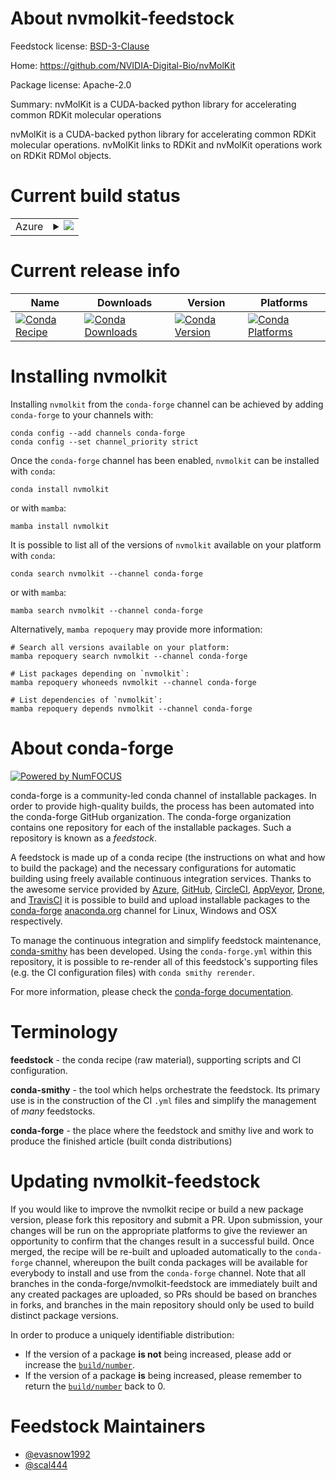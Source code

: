 About nvmolkit-feedstock
========================

Feedstock license: [BSD-3-Clause](https://github.com/conda-forge/nvmolkit-feedstock/blob/main/LICENSE.txt)

Home: https://github.com/NVIDIA-Digital-Bio/nvMolKit

Package license: Apache-2.0

Summary: nvMolKit is a CUDA-backed python library for accelerating common RDKit molecular operations

nvMolKit is a CUDA-backed python library for accelerating common RDKit molecular operations.
nvMolKit links to RDKit and nvMolKit operations work on RDKit RDMol objects.

Current build status
====================


<table>
    
  <tr>
    <td>Azure</td>
    <td>
      <details>
        <summary>
          <a href="https://dev.azure.com/conda-forge/feedstock-builds/_build/latest?definitionId=26722&branchName=main">
            <img src="https://dev.azure.com/conda-forge/feedstock-builds/_apis/build/status/nvmolkit-feedstock?branchName=main">
          </a>
        </summary>
        <table>
          <thead><tr><th>Variant</th><th>Status</th></tr></thead>
          <tbody><tr>
              <td>linux_64_cuda_compiler_version12.9librdkit_dev2024.9.6python3.10.____cpython</td>
              <td>
                <a href="https://dev.azure.com/conda-forge/feedstock-builds/_build/latest?definitionId=26722&branchName=main">
                  <img src="https://dev.azure.com/conda-forge/feedstock-builds/_apis/build/status/nvmolkit-feedstock?branchName=main&jobName=linux&configuration=linux%20linux_64_cuda_compiler_version12.9librdkit_dev2024.9.6python3.10.____cpython" alt="variant">
                </a>
              </td>
            </tr><tr>
              <td>linux_64_cuda_compiler_version12.9librdkit_dev2024.9.6python3.11.____cpython</td>
              <td>
                <a href="https://dev.azure.com/conda-forge/feedstock-builds/_build/latest?definitionId=26722&branchName=main">
                  <img src="https://dev.azure.com/conda-forge/feedstock-builds/_apis/build/status/nvmolkit-feedstock?branchName=main&jobName=linux&configuration=linux%20linux_64_cuda_compiler_version12.9librdkit_dev2024.9.6python3.11.____cpython" alt="variant">
                </a>
              </td>
            </tr><tr>
              <td>linux_64_cuda_compiler_version12.9librdkit_dev2024.9.6python3.12.____cpython</td>
              <td>
                <a href="https://dev.azure.com/conda-forge/feedstock-builds/_build/latest?definitionId=26722&branchName=main">
                  <img src="https://dev.azure.com/conda-forge/feedstock-builds/_apis/build/status/nvmolkit-feedstock?branchName=main&jobName=linux&configuration=linux%20linux_64_cuda_compiler_version12.9librdkit_dev2024.9.6python3.12.____cpython" alt="variant">
                </a>
              </td>
            </tr><tr>
              <td>linux_64_cuda_compiler_version12.9librdkit_dev2024.9.6python3.13.____cp313</td>
              <td>
                <a href="https://dev.azure.com/conda-forge/feedstock-builds/_build/latest?definitionId=26722&branchName=main">
                  <img src="https://dev.azure.com/conda-forge/feedstock-builds/_apis/build/status/nvmolkit-feedstock?branchName=main&jobName=linux&configuration=linux%20linux_64_cuda_compiler_version12.9librdkit_dev2024.9.6python3.13.____cp313" alt="variant">
                </a>
              </td>
            </tr><tr>
              <td>linux_64_cuda_compiler_version12.9librdkit_dev2025.3.1python3.10.____cpython</td>
              <td>
                <a href="https://dev.azure.com/conda-forge/feedstock-builds/_build/latest?definitionId=26722&branchName=main">
                  <img src="https://dev.azure.com/conda-forge/feedstock-builds/_apis/build/status/nvmolkit-feedstock?branchName=main&jobName=linux&configuration=linux%20linux_64_cuda_compiler_version12.9librdkit_dev2025.3.1python3.10.____cpython" alt="variant">
                </a>
              </td>
            </tr><tr>
              <td>linux_64_cuda_compiler_version12.9librdkit_dev2025.3.1python3.11.____cpython</td>
              <td>
                <a href="https://dev.azure.com/conda-forge/feedstock-builds/_build/latest?definitionId=26722&branchName=main">
                  <img src="https://dev.azure.com/conda-forge/feedstock-builds/_apis/build/status/nvmolkit-feedstock?branchName=main&jobName=linux&configuration=linux%20linux_64_cuda_compiler_version12.9librdkit_dev2025.3.1python3.11.____cpython" alt="variant">
                </a>
              </td>
            </tr><tr>
              <td>linux_64_cuda_compiler_version12.9librdkit_dev2025.3.1python3.12.____cpython</td>
              <td>
                <a href="https://dev.azure.com/conda-forge/feedstock-builds/_build/latest?definitionId=26722&branchName=main">
                  <img src="https://dev.azure.com/conda-forge/feedstock-builds/_apis/build/status/nvmolkit-feedstock?branchName=main&jobName=linux&configuration=linux%20linux_64_cuda_compiler_version12.9librdkit_dev2025.3.1python3.12.____cpython" alt="variant">
                </a>
              </td>
            </tr><tr>
              <td>linux_64_cuda_compiler_version12.9librdkit_dev2025.3.1python3.13.____cp313</td>
              <td>
                <a href="https://dev.azure.com/conda-forge/feedstock-builds/_build/latest?definitionId=26722&branchName=main">
                  <img src="https://dev.azure.com/conda-forge/feedstock-builds/_apis/build/status/nvmolkit-feedstock?branchName=main&jobName=linux&configuration=linux%20linux_64_cuda_compiler_version12.9librdkit_dev2025.3.1python3.13.____cp313" alt="variant">
                </a>
              </td>
            </tr><tr>
              <td>linux_aarch64_cuda_compiler_version12.9librdkit_dev2024.9.6python3.10.____cpython</td>
              <td>
                <a href="https://dev.azure.com/conda-forge/feedstock-builds/_build/latest?definitionId=26722&branchName=main">
                  <img src="https://dev.azure.com/conda-forge/feedstock-builds/_apis/build/status/nvmolkit-feedstock?branchName=main&jobName=linux&configuration=linux%20linux_aarch64_cuda_compiler_version12.9librdkit_dev2024.9.6python3.10.____cpython" alt="variant">
                </a>
              </td>
            </tr><tr>
              <td>linux_aarch64_cuda_compiler_version12.9librdkit_dev2024.9.6python3.11.____cpython</td>
              <td>
                <a href="https://dev.azure.com/conda-forge/feedstock-builds/_build/latest?definitionId=26722&branchName=main">
                  <img src="https://dev.azure.com/conda-forge/feedstock-builds/_apis/build/status/nvmolkit-feedstock?branchName=main&jobName=linux&configuration=linux%20linux_aarch64_cuda_compiler_version12.9librdkit_dev2024.9.6python3.11.____cpython" alt="variant">
                </a>
              </td>
            </tr><tr>
              <td>linux_aarch64_cuda_compiler_version12.9librdkit_dev2024.9.6python3.12.____cpython</td>
              <td>
                <a href="https://dev.azure.com/conda-forge/feedstock-builds/_build/latest?definitionId=26722&branchName=main">
                  <img src="https://dev.azure.com/conda-forge/feedstock-builds/_apis/build/status/nvmolkit-feedstock?branchName=main&jobName=linux&configuration=linux%20linux_aarch64_cuda_compiler_version12.9librdkit_dev2024.9.6python3.12.____cpython" alt="variant">
                </a>
              </td>
            </tr><tr>
              <td>linux_aarch64_cuda_compiler_version12.9librdkit_dev2024.9.6python3.13.____cp313</td>
              <td>
                <a href="https://dev.azure.com/conda-forge/feedstock-builds/_build/latest?definitionId=26722&branchName=main">
                  <img src="https://dev.azure.com/conda-forge/feedstock-builds/_apis/build/status/nvmolkit-feedstock?branchName=main&jobName=linux&configuration=linux%20linux_aarch64_cuda_compiler_version12.9librdkit_dev2024.9.6python3.13.____cp313" alt="variant">
                </a>
              </td>
            </tr><tr>
              <td>linux_aarch64_cuda_compiler_version12.9librdkit_dev2025.3.1python3.10.____cpython</td>
              <td>
                <a href="https://dev.azure.com/conda-forge/feedstock-builds/_build/latest?definitionId=26722&branchName=main">
                  <img src="https://dev.azure.com/conda-forge/feedstock-builds/_apis/build/status/nvmolkit-feedstock?branchName=main&jobName=linux&configuration=linux%20linux_aarch64_cuda_compiler_version12.9librdkit_dev2025.3.1python3.10.____cpython" alt="variant">
                </a>
              </td>
            </tr><tr>
              <td>linux_aarch64_cuda_compiler_version12.9librdkit_dev2025.3.1python3.11.____cpython</td>
              <td>
                <a href="https://dev.azure.com/conda-forge/feedstock-builds/_build/latest?definitionId=26722&branchName=main">
                  <img src="https://dev.azure.com/conda-forge/feedstock-builds/_apis/build/status/nvmolkit-feedstock?branchName=main&jobName=linux&configuration=linux%20linux_aarch64_cuda_compiler_version12.9librdkit_dev2025.3.1python3.11.____cpython" alt="variant">
                </a>
              </td>
            </tr><tr>
              <td>linux_aarch64_cuda_compiler_version12.9librdkit_dev2025.3.1python3.12.____cpython</td>
              <td>
                <a href="https://dev.azure.com/conda-forge/feedstock-builds/_build/latest?definitionId=26722&branchName=main">
                  <img src="https://dev.azure.com/conda-forge/feedstock-builds/_apis/build/status/nvmolkit-feedstock?branchName=main&jobName=linux&configuration=linux%20linux_aarch64_cuda_compiler_version12.9librdkit_dev2025.3.1python3.12.____cpython" alt="variant">
                </a>
              </td>
            </tr><tr>
              <td>linux_aarch64_cuda_compiler_version12.9librdkit_dev2025.3.1python3.13.____cp313</td>
              <td>
                <a href="https://dev.azure.com/conda-forge/feedstock-builds/_build/latest?definitionId=26722&branchName=main">
                  <img src="https://dev.azure.com/conda-forge/feedstock-builds/_apis/build/status/nvmolkit-feedstock?branchName=main&jobName=linux&configuration=linux%20linux_aarch64_cuda_compiler_version12.9librdkit_dev2025.3.1python3.13.____cp313" alt="variant">
                </a>
              </td>
            </tr>
          </tbody>
        </table>
      </details>
    </td>
  </tr>
</table>

Current release info
====================

| Name | Downloads | Version | Platforms |
| --- | --- | --- | --- |
| [![Conda Recipe](https://img.shields.io/badge/recipe-nvmolkit-green.svg)](https://anaconda.org/conda-forge/nvmolkit) | [![Conda Downloads](https://img.shields.io/conda/dn/conda-forge/nvmolkit.svg)](https://anaconda.org/conda-forge/nvmolkit) | [![Conda Version](https://img.shields.io/conda/vn/conda-forge/nvmolkit.svg)](https://anaconda.org/conda-forge/nvmolkit) | [![Conda Platforms](https://img.shields.io/conda/pn/conda-forge/nvmolkit.svg)](https://anaconda.org/conda-forge/nvmolkit) |

Installing nvmolkit
===================

Installing `nvmolkit` from the `conda-forge` channel can be achieved by adding `conda-forge` to your channels with:

```
conda config --add channels conda-forge
conda config --set channel_priority strict
```

Once the `conda-forge` channel has been enabled, `nvmolkit` can be installed with `conda`:

```
conda install nvmolkit
```

or with `mamba`:

```
mamba install nvmolkit
```

It is possible to list all of the versions of `nvmolkit` available on your platform with `conda`:

```
conda search nvmolkit --channel conda-forge
```

or with `mamba`:

```
mamba search nvmolkit --channel conda-forge
```

Alternatively, `mamba repoquery` may provide more information:

```
# Search all versions available on your platform:
mamba repoquery search nvmolkit --channel conda-forge

# List packages depending on `nvmolkit`:
mamba repoquery whoneeds nvmolkit --channel conda-forge

# List dependencies of `nvmolkit`:
mamba repoquery depends nvmolkit --channel conda-forge
```


About conda-forge
=================

[![Powered by
NumFOCUS](https://img.shields.io/badge/powered%20by-NumFOCUS-orange.svg?style=flat&colorA=E1523D&colorB=007D8A)](https://numfocus.org)

conda-forge is a community-led conda channel of installable packages.
In order to provide high-quality builds, the process has been automated into the
conda-forge GitHub organization. The conda-forge organization contains one repository
for each of the installable packages. Such a repository is known as a *feedstock*.

A feedstock is made up of a conda recipe (the instructions on what and how to build
the package) and the necessary configurations for automatic building using freely
available continuous integration services. Thanks to the awesome service provided by
[Azure](https://azure.microsoft.com/en-us/services/devops/), [GitHub](https://github.com/),
[CircleCI](https://circleci.com/), [AppVeyor](https://www.appveyor.com/),
[Drone](https://cloud.drone.io/welcome), and [TravisCI](https://travis-ci.com/)
it is possible to build and upload installable packages to the
[conda-forge](https://anaconda.org/conda-forge) [anaconda.org](https://anaconda.org/)
channel for Linux, Windows and OSX respectively.

To manage the continuous integration and simplify feedstock maintenance,
[conda-smithy](https://github.com/conda-forge/conda-smithy) has been developed.
Using the ``conda-forge.yml`` within this repository, it is possible to re-render all of
this feedstock's supporting files (e.g. the CI configuration files) with ``conda smithy rerender``.

For more information, please check the [conda-forge documentation](https://conda-forge.org/docs/).

Terminology
===========

**feedstock** - the conda recipe (raw material), supporting scripts and CI configuration.

**conda-smithy** - the tool which helps orchestrate the feedstock.
                   Its primary use is in the construction of the CI ``.yml`` files
                   and simplify the management of *many* feedstocks.

**conda-forge** - the place where the feedstock and smithy live and work to
                  produce the finished article (built conda distributions)


Updating nvmolkit-feedstock
===========================

If you would like to improve the nvmolkit recipe or build a new
package version, please fork this repository and submit a PR. Upon submission,
your changes will be run on the appropriate platforms to give the reviewer an
opportunity to confirm that the changes result in a successful build. Once
merged, the recipe will be re-built and uploaded automatically to the
`conda-forge` channel, whereupon the built conda packages will be available for
everybody to install and use from the `conda-forge` channel.
Note that all branches in the conda-forge/nvmolkit-feedstock are
immediately built and any created packages are uploaded, so PRs should be based
on branches in forks, and branches in the main repository should only be used to
build distinct package versions.

In order to produce a uniquely identifiable distribution:
 * If the version of a package **is not** being increased, please add or increase
   the [``build/number``](https://docs.conda.io/projects/conda-build/en/latest/resources/define-metadata.html#build-number-and-string).
 * If the version of a package **is** being increased, please remember to return
   the [``build/number``](https://docs.conda.io/projects/conda-build/en/latest/resources/define-metadata.html#build-number-and-string)
   back to 0.

Feedstock Maintainers
=====================

* [@evasnow1992](https://github.com/evasnow1992/)
* [@scal444](https://github.com/scal444/)

